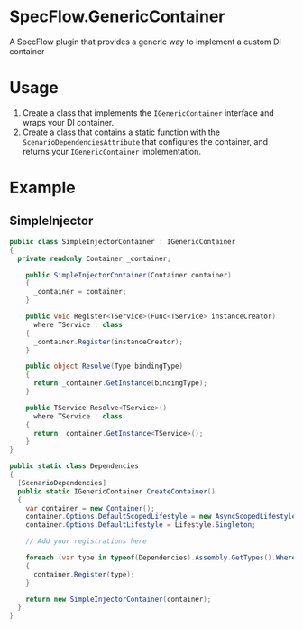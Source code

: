# SpecFlow.GenericContainer
A SpecFlow plugin that provides a generic way to implement a custom DI container

# Usage
1. Create a class that implements the `IGenericContainer` interface and wraps your DI container.
2. Create a class that contains a static function with the `ScenarioDependenciesAttribute` that configures the container, and returns your `IGenericContainer` implementation.

# Example
## SimpleInjector
```csharp
public class SimpleInjectorContainer : IGenericContainer
{
  private readonly Container _container;

    public SimpleInjectorContainer(Container container)
    {
      _container = container;
    }

    public void Register<TService>(Func<TService> instanceCreator)
      where TService : class
    {
      _container.Register(instanceCreator);
    }

    public object Resolve(Type bindingType)
    {
      return _container.GetInstance(bindingType);
    }

    public TService Resolve<TService>()
      where TService : class
    {
      return _container.GetInstance<TService>();
    }
}
```
```csharp
public static class Dependencies
{
  [ScenarioDependencies]
  public static IGenericContainer CreateContainer()
  {
    var container = new Container();
    container.Options.DefaultScopedLifestyle = new AsyncScopedLifestyle();
    container.Options.DefaultLifestyle = Lifestyle.Singleton;

    // Add your registrations here

    foreach (var type in typeof(Dependencies).Assembly.GetTypes().Where(t => Attribute.IsDefined(t, typeof(BindingAttribute))))
    {
      container.Register(type);
    }

    return new SimpleInjectorContainer(container);
  }
}
```